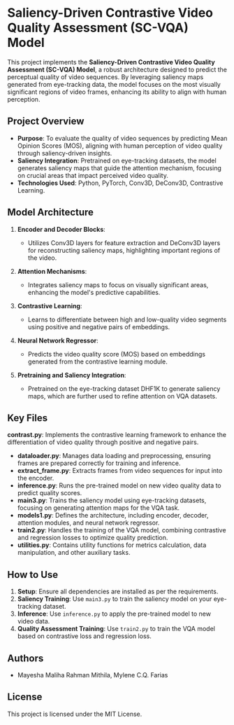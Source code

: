 # Saliency-Driven Contrastive Video Quality Assessment (SC-VQA) Model

This project implements the **Saliency-Driven Contrastive Video Quality Assessment (SC-VQA) Model**, a robust architecture designed to predict the perceptual quality of video sequences. By leveraging saliency maps generated from eye-tracking data, the model focuses on the most visually significant regions of video frames, enhancing its ability to align with human perception. 

## Project Overview

- **Purpose**: To evaluate the quality of video sequences by predicting Mean Opinion Scores (MOS), aligning with human perception of video quality through saliency-driven insights.
- **Saliency Integration**: Pretrained on eye-tracking datasets, the model generates saliency maps that guide the attention mechanism, focusing on crucial areas that impact perceived video quality.
- **Technologies Used**: Python, PyTorch, Conv3D, DeConv3D, Contrastive Learning.

## Model Architecture

1. **Encoder and Decoder Blocks**: 
   - Utilizes Conv3D layers for feature extraction and DeConv3D layers for reconstructing saliency maps, highlighting important regions of the video.

2. **Attention Mechanisms**:
   - Integrates saliency maps to focus on visually significant areas, enhancing the model's predictive capabilities.

3. **Contrastive Learning**:
   - Learns to differentiate between high and low-quality video segments using positive and negative pairs of embeddings.

4. **Neural Network Regressor**:
   - Predicts the video quality score (MOS) based on embeddings generated from the contrastive learning module.

5. **Pretraining and Saliency Integration**:
   - Pretrained on the eye-tracking dataset DHF1K to generate saliency maps, which are further used to refine attention on VQA datasets.

## Key Files

**contrast.py**: Implements the contrastive learning framework to enhance the differentiation of video quality through positive and negative pairs.
- **dataloader.py**: Manages data loading and preprocessing, ensuring frames are prepared correctly for training and inference.
- **extract_frame.py**: Extracts frames from video sequences for input into the encoder.
- **inference.py**: Runs the pre-trained model on new video quality data to predict quality scores.
- **main3.py**: Trains the saliency model using eye-tracking datasets, focusing on generating attention maps for the VQA task.
- **models1.py**: Defines the architecture, including encoder, decoder, attention modules, and neural network regressor.
- **train2.py**: Handles the training of the VQA model, combining contrastive and regression losses to optimize quality prediction.
- **utilities.py**: Contains utility functions for metrics calculation, data manipulation, and other auxiliary tasks.

## How to Use

1. **Setup**: Ensure all dependencies are installed as per the requirements.
2. **Saliency Training**: Use `main3.py` to train the saliency model on your eye-tracking dataset.
3. **Inference**: Use `inference.py` to apply the pre-trained model to new video data.
4. **Quality Assessment Training**: Use `train2.py` to train the VQA model based on contrastive loss and regression loss.

## Authors

- Mayesha Maliha Rahman Mithila, Mylene C.Q. Farias

## License

This project is licensed under the MIT License.

